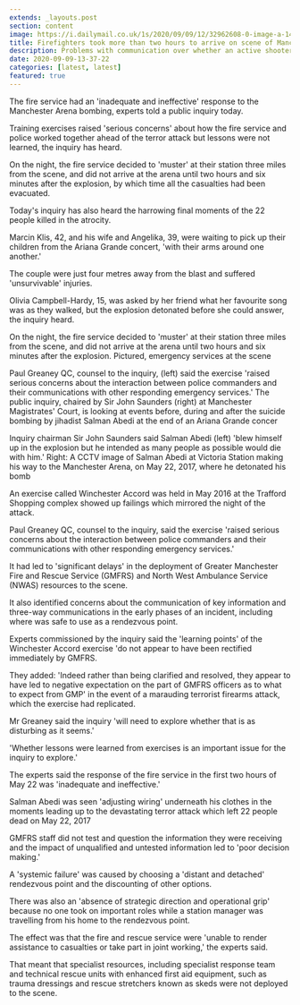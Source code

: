 ```yaml
---
extends: _layouts.post
section: content
image: https://i.dailymail.co.uk/1s/2020/09/09/12/32962608-0-image-a-14_1599652372198.jpg 
title: Firefighters took more than two hours to arrive on scene of Manchester bombing 
description: Problems with communication over whether an active shooter was in the arena after the bombing meant fire engines did not arrive on the scene for more than two hours after the blast. 
date: 2020-09-09-13-37-22 
categories: [latest, latest] 
featured: true 
--- 
```

The fire service had an 'inadequate and ineffective' response to the Manchester Arena bombing, experts told a public inquiry today.  

Training exercises raised 'serious concerns' about how the fire service and police worked together ahead of the terror attack but lessons were not learned, the inquiry has heard.

On the night, the fire service decided to 'muster' at their station three miles from the scene, and did not arrive at the arena until two hours and six minutes after the explosion, by which time all the casualties had been evacuated. 

Today's inquiry has also heard the harrowing final moments of the 22 people killed in the atrocity.   

Marcin Klis, 42, and his wife and Angelika, 39, were waiting to pick up their children from the Ariana Grande concert, 'with their arms around one another.'

The couple were just four metres away from the blast and suffered 'unsurvivable' injuries. 

Olivia Campbell-Hardy, 15, was asked by her friend what her favourite song was as they walked, but the explosion detonated before she could answer, the inquiry heard.

On the night, the fire service decided to 'muster' at their station three miles from the scene, and did not arrive at the arena until two hours and six minutes after the explosion. Pictured, emergency services at the scene

Paul Greaney QC, counsel to the inquiry, (left) said the exercise 'raised serious concerns about the interaction between police commanders and their communications with other responding emergency services.' The public inquiry, chaired by Sir John Saunders (right) at Manchester Magistrates' Court, is looking at events before, during and after the suicide bombing by jihadist Salman Abedi at the end of an Ariana Grande concer

Inquiry chairman Sir John Saunders said Salman Abedi (left) 'blew himself up in the explosion but he intended as many people as possible would die with him.' Right: A CCTV image of Salman Abedi at Victoria Station making his way to the Manchester Arena, on May 22, 2017, where he detonated his bomb

An exercise called Winchester Accord was held in May 2016 at the Trafford Shopping complex showed up failings which mirrored the night of the attack.

Paul Greaney QC, counsel to the inquiry, said the exercise 'raised serious concerns about the interaction between police commanders and their communications with other responding emergency services.'

It had led to 'significant delays' in the deployment of Greater Manchester Fire and Rescue Service (GMFRS) and North West Ambulance Service (NWAS) resources to the scene.

It also identified concerns about the communication of key information and three-way communications in the early phases of an incident, including where was safe to use as a rendezvous point. 

Experts commissioned by the inquiry said the 'learning points' of the Winchester Accord exercise 'do not appear to have been rectified immediately by GMFRS.

They added: 'Indeed rather than being clarified and resolved, they appear to have led to negative expectation on the part of GMFRS officers as to what to expect from GMP' in the event of a marauding terrorist firearms attack, which the exercise had replicated.

Mr Greaney said the inquiry 'will need to explore whether that is as disturbing as it seems.'

'Whether lessons were learned from exercises is an important issue for the inquiry to explore.'

The experts said the response of the fire service in the first two hours of May 22 was 'inadequate and ineffective.'

Salman Abedi was seen 'adjusting wiring' underneath his clothes in the moments leading up to the devastating terror attack which left 22 people dead on May 22, 2017

GMFRS staff did not test and question the information they were receiving and the impact of unqualified and untested information led to 'poor decision making.'

A 'systemic failure' was caused by choosing a 'distant and detached' rendezvous point and the discounting of other options.

There was also an 'absence of strategic direction and operational grip' because no one took on important roles while a station manager was travelling from his home to the rendezvous point.

The effect was that the fire and rescue service were 'unable to render assistance to casualties or take part in joint working,' the experts said.

That meant that specialist resources, including specialist response team and technical rescue units with enhanced first aid equipment, such as trauma dressings and rescue stretchers known as skeds were not deployed to the scene.

